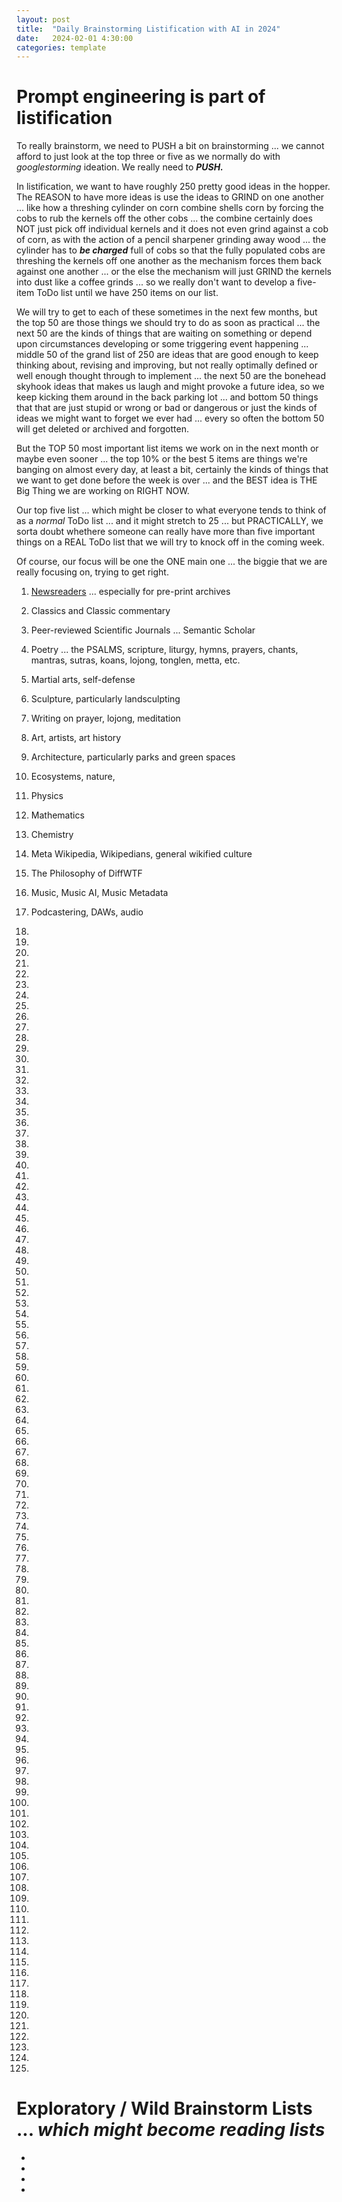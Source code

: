 ```yaml
---
layout: post
title:  "Daily Brainstorming Listification with AI in 2024"
date:   2024-02-01 4:30:00
categories: template
---
```



# Prompt engineering is part of listification

To really brainstorm, we need to PUSH a bit on brainstorming ... we cannot afford to just look at the top three or five as we normally do with *googlestorming* ideation. We really need to ***PUSH.***

In listification, we want to have roughly 250 pretty good ideas in the hopper. The REASON to have more ideas is use the ideas to GRIND on one another ... like how a threshing cylinder on corn combine shells corn by forcing the cobs to rub the kernels off the other cobs ... the combine certainly does NOT just pick off individual kernels and it does not even grind against a cob of corn, as with the action of a pencil sharpener grinding away wood ... the cylinder has to ***be charged*** full of cobs so that the fully populated cobs are threshing the kernels off one another as the mechanism forces them back against one another ... or the else the mechanism will just GRIND the kernels into dust like a coffee grinds ... so we really don't want to develop a five-item ToDo list until we have 250 items on our list. 

We will try to get to each of these sometimes in the next few months, but the top 50 are those things we should try to do as soon as practical ... the next 50 are the kinds of things that are waiting on something or depend upon circumstances developing or some triggering event happening ... middle 50 of the grand list of 250 are ideas that are good enough to keep thinking about, revising and improving, but not really optimally defined or well enough thought through to implement ... the next 50 are the bonehead skyhook ideas that makes us laugh and might provoke a future idea, so we keep kicking them around in the back parking lot ... and bottom 50 things that that are just stupid or wrong or bad or dangerous or just the kinds of ideas we might want to forget we ever had ... every so often the bottom 50 will get deleted or archived and forgotten.

But the TOP 50 most important list items we work on in the next month or maybe even sooner ... the top 10% or the best 5 items are things we're banging on almost every day, at least a bit, certainly the kinds of things that we want to get done before the week is over ... and the BEST idea is THE Big Thing we are working on RIGHT NOW.

Our top five list ... which might be closer to what everyone tends to think of as a *normal* ToDo list ... and it might stretch to 25 ... but PRACTICALLY, we sorta doubt whethere someone can really have more than five important things on a REAL ToDo list that we will try to knock off in the coming week.

Of course, our focus will be one the ONE main one ... the biggie that we are really focusing on, trying to get right.

1) [Newsreaders](https://github.com/topics/rss-reader?o=desc&s=forks) ... especially for pre-print archives

2) Classics and Classic commentary

3) Peer-reviewed Scientific Journals ... Semantic Scholar

4) Poetry ... the PSALMS, scripture, liturgy, hymns, prayers, chants, mantras, sutras, koans, lojong, tonglen, metta, etc.

5) Martial arts, self-defense

6) Sculpture, particularly landsculpting

7) Writing on prayer, lojong, meditation 

8) Art, artists, art history

9) Architecture, particularly parks and green spaces

10) Ecosystems, nature,

11) Physics

12) Mathematics

13) Chemistry

14) Meta Wikipedia, Wikipedians, general wikified culture

15) The Philosophy of DiffWTF

16) Music, Music AI, Music Metadata

17) Podcastering, DAWs, audio

18)

19)

20)

21)

22) 

23)

24) 

25)

26)

27)

28)

29)

30)

31)

32) 

33)

34) 

35)

36)

37)

38)

39)

40)

41)

42) 

43)

44) 

45)

46)

47)

48)

49)

50)

51)

52) 

53)

54) 

55)

56)

57)

58)

59)

60)

61)

62) 

63)

64) 

65)

66)

67)

68)

69)

70)

71)

72) 

73)

74) 

75)

76)

77)

78)

79)

80)

81)

82) 

83)

84) 

85)

86)

87)

88)

89)

90)

91)

92) 

93)

94) 

95)

96)

97)

98)

99)

100)

101)

102) 

103)

104) 

105)

106)

107)

108)

109)

110)

111)

112) 

113)

114) 

115)

116)

117)

118)

119)

120)

121)

122)

123)

124)

125)

# Exploratory / Wild Brainstorm Lists ... *which might become reading lists*


* 

* 

* 

* 

